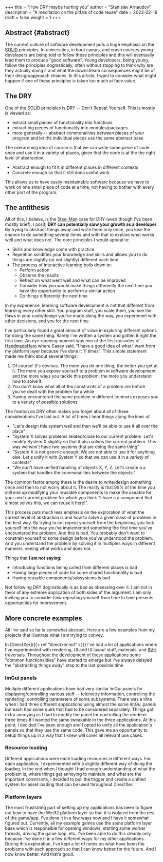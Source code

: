 +++
title = "How DRY maybe hurting you"
author = "Stanislav Arnaudov"
description = "A meditation on the pitfals of code reuse"
date = 2023-02-18
draft = false
weight = 1
+++


## Abstract {#abstract}

The current culture of software development puts a huge emphasis on
the
[SOLID](https://www.dotnettricks.com/learn/designpatterns/different-types-of-software-design-principles) principles. In
universities, in boot camps, and crash courses young developers are
being told to follow these principles and this will eventually lead
them to produce "good software". Young developers, being young, follow
the principles dogmatically, often without stopping to think why are
they actually doing it and what the downstream consequences might be
of their design/approach choices. In this article, I want to consider
what might happen if one of these principles is taken too much at face
value.

## The DRY

One of the SOLID principles is DRY -- Don't Repeat Yourself. This is
mostly is viewed as:
* extract small pieces of functionality into functions
* extract big pieces of functionality into modules/packages
* more generally -- abstract commonalities between pieces of your
  program and let the individual pieces use the same abstract base

The overarching idea of course is that we can write some piece of code
once and use it in a variety of places, given that the code is at the
the right level of abstraction.
* Abstract enough to fit it in different places in different contexts
* Concrete enough so that it still does useful work.

This allows us to have easily maintainable software because we have to
work on one small piece of code at a time, not having to bother with
every other part of the program.

## The antithesis

All of this, I believe, is
the [Steel Man](https://constantrenewal.com/steel-man) case for DRY
(even though I've been mostly brief). I posit, **DRY can potentially
slow your growth as a developer**. By trying to abstract things away
and write them only once, you lose the chance to do something several
times and with that to explore what works well and what does not. The
core principles I would appeal to:

* Skills and knowledge come with practice
* Repetition solidifies your knowledge and skills and allows you to do
  things are slightly (or not slightly) different each time
* The process of interactive learning boils down to:
  - Perform action
  - Observe the results
  - Reflect on what went well and what can be improved
  - Consider how you would make things differently the next time you
    have the opportunity to perform a similar action
  - Do things differently the next time

In my experience, learning software development is not that different
from learning every other skill. You program stuff, you scale them,
you see the flaws in your code/design you've made along the way, you
experiment with other decisions, and you for the next time.


I've particularly found a great amount of value in exploring different
options for doing the same thing. Rarely I've written a system and
gotten it right the first time. An eye-opening moment was one of the
first episodes of [HandmadeHero](https://handmadehero.org/) where
Casey said, "I have a good idea of what I want from my platform layer
because I've done it 11 times". This simple statement made me think
about several things:
1. Of course! It's obvious. The more you do one thing, the better you
   get at it. The more you expose yourself to a problem in software
   development and the more ways you tackle this problem, the more you
   understand how to solve it.
2. You don't know what all of the constraints of a problem are before
   you've dealt with the problem for a while
3. Having encountered the same problem in different contexts exposes
   you to a variety of possible solutions


The fixation on DRY often makes you forget about all of these
considerations I've laid out. A lot of times I hear things along the
lines of
* "Let's design this system well and then we'll be able to use it all
  over the place"
* "System X solves problems related/close to our current
  problem. Let's modify System X slightly so that it also solves the
  current problem. This way we won't have two systems that are doing
  the same thing"
* "System X is not generic enough. We are not able to use it for
  anything else. Let's unify it with System Y so that we can use it in
  a variety of contexts"
* "We don't have unified handling of objects X, Y, Z. Let's create a a
  system that handles the commonalities between the objects."

The common factor among these is the desire to write/design something
once and then to not worry about it. The reality is that 99% of the
time you still end up modifying your reusable components to make the
useable for your next current problem for which you think "I have a a
component that almost solves this, we can reuse it here!".

This process puts much less emphasis on the exploration of what the
correct level of abstraction is and how to solve a given class of
problems in the best way. By trying to not repeat yourself from the
beginning, you lock yourself into the way you've implemented something
the first time you've encountered the problem. And this is bad. You
probably don't want to constrain yourself to some design before you've
understood the problem. And you understand the problem by solving it
in multiples ways in different manners, seeing what works and does
not.


Things that **I am not saying**:
* Introducing functions being called from different places is bad
* Having large pieces of code for some shared functionality is bad
* Having reusable components/subsystems is bad

Not following DRY dogmatically is as bad as obsessing over it. I am
not in favor of any extreme application of both sides of the
argument. I am only inviting you to consider how repeating yourself
from time to time presents opportunities for improvement.


## More concrete examples

All I've said so far is somewhat abstract. Here are a few examples
from my projects that illustrate what I am trying to convey.

In [DirectXer]({{< ref "directxer.md" >}}) I've had a lot of
applications where I've experimented with rendering, UI and UI layout
stuff, materials,
and [BVH](https://en.wikipedia.org/wiki/Bounding_volume_hierarchy)
traversals. Throughout the development of these applications some
"common functionalities" have started to emerge but I've always
delayed the "abstracting things away" step to the last possible time.

### ImGui panels

Multiple different applications have had very similar ImGui panels for
displaying/controlling various stuff -- telemetry information,
controlling the rendering, controlling parameters of some
subsystems. There was a time when I had three different applications
using almost the same ImGui panels but each had some quirk that had to
be considered separately. Things got extra annoying as I had to modify
the panel for controlling the renderer three times if I wanted the
same tweakable in the three applications. At this point, I decided
I've seen enough and I opted to unify all the application's panels so
that they use the same code. This gave me an opportunity to setup
things up in a way that I knew will cover all relevant use cases.

### Resource loading

Different applications were each loading resources in different
ways. For each application, I experimented with a slightly different
way of doing the loading. In the end when I thought I had enough
understanding of what the problem is, where things get annoying to
maintain, and what are the important constraints, I decided to pull
the trigger and create a unified system for asset loading that can be
used throughout DirectXer.


### Platform layers

The most frustrating part of setting up my applications has been to
figure out how to have the Win32 platform layer so that it is isolated
from the rest of the game/app. I've done it in a few ways now and I
have it somewhat figured out. Currently, all my example games use the
same platform layer base which is responsible for opening windows,
starting some worker threads, driving the game loop, etc. I've been
able to do this cleanly only because I've done it in a few different
ways for my other applications. During this exploration, I've kept a
lot of notes on what have been the problems with each approach so that
I can know better for the future. And I now know better. And that's
good.

